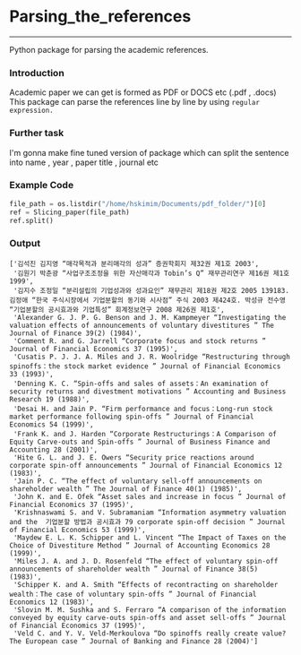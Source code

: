 # **Parsing_the_references**
_______________________________________________

Python package for parsing the academic references.

### Introduction
Academic paper we can get is formed as PDF or DOCS etc (.pdf , .docs)
This package can parse the references line by line by using `regular expression.`  

### Further task
I'm gonna make fine tuned version of package which can split the sentence into name , year , paper title , journal etc
### Example Code
```python
file_path = os.listdir("/home/hskimim/Documents/pdf_folder/")[0]
ref = Slicing_paper(file_path)
ref.split()
```
### Output
```
['김석진 김지영 “매각목적과 분리매각의 성과” 증권학회지 제32권 제1호 2003',
 '김원기 박춘광 “사업구조조정을 위한 자산매각과 Tobin’s Q” 재무관리연구 제16권 제1호 1999',
 '김지수 조정일 “분리설립의 기업성과와 성과요인” 재무관리 제18권 제2호 2005 139183. 김정애 “한국 주식시장에서 기업분할의 동기와 시사점” 주식 2003 제424호. 박성규 전수영 “기업분할의 공시효과와 기업특성” 회계정보연구 2008 제26권 제1호',
 'Alexander G. J. P. G. Benson and J. M. Kampmeyer “Investigating the valuation effects of announcements of voluntary divestitures ” The Journal of Finance 39(2) (1984)',
 'Comment R. and G. Jarrell “Corporate focus and stock returns ” Journal of Financial Economics 37 (1995)',
 'Cusatis P. J. J. A. Miles and J. R. Woolridge “Restructuring through spinoffs：the stock market evidence ” Journal of Financial Economics 33 (1993)',
 'Denning K. C. “Spin-offs and sales of assets：An examination of security returns and divestment motivations ” Accounting and Business Research 19 (1988)',
 'Desai H. and Jain P. “Firm performance and focus：Long-run stock market performance following spin-offs ” Journal of Financial Economics 54 (1999)',
 'Frank K. and J. Harden “Corporate Restructurings：A Comparison of Equity Carve-outs and Spin-offs ” Journal of Business Finance and Accounting 28 (2001)',
 'Hite G. L. and J. E. Owers “Security price reactions around corporate spin-off announcements ” Journal of Financial Economics 12 (1983)',
 'Jain P. C. “The effect of voluntary sell-off announcements on shareholder wealth ” The Journal of Finance 40(1) (1985)',
 'John K. and E. Ofek “Asset sales and increase in focus ” Journal of Financial Economics 37 (1995)',
 'Krishnaswami S. and V. Subramaniam “Information asymmetry valuation and the  기업분할 방법과 공시효과 79 corporate spin-off decision ” Journal of Financial Economics 53 (1999)',
 'Maydew E. L. K. Schipper and L. Vincent “The Impact of Taxes on the Choice of Divestiture Method ” Journal of Accounting Economics 28 (1999)',
 'Miles J. A. and J. D. Rosenfeld “The effect of voluntary spin-off announcements of shareholder wealth ” Journal of Finance 38(5) (1983)',
 'Schipper K. and A. Smith “Effects of recontracting on shareholder wealth：The case of voluntary spin-offs ” Journal of Financial Economics 12 (1983)',
 'Slovin M. M. Sushka and S. Ferraro “A comparison of the information conveyed by equity carve-outs spin-offs and asset sell-offs ” Journal of Financial Economics 37 (1995)',
 'Veld C. and Y. V. Veld-Merkoulova “Do spinoffs really create value? The European case ” Journal of Banking and Finance 28 (2004)']
```
